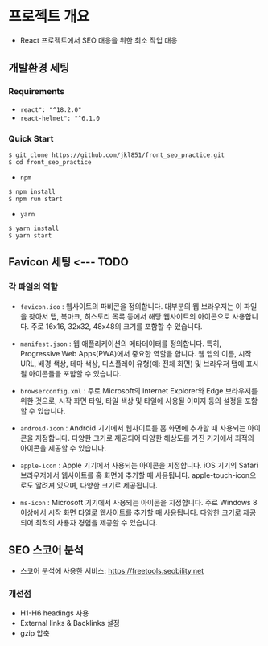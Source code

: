 # 프로젝트 개요
- React 프로젝트에서 SEO 대응을 위한 최소 작업 대응

## 개발환경 세팅
### Requirements
- `react": "^18.2.0"`
- `react-helmet": "^6.1.0`

### Quick Start
```shell
$ git clone https://github.com/jkl851/front_seo_practice.git
$ cd front_seo_practice
```
- `npm`

```shell
$ npm install
$ npm run start
```
- `yarn`
```shell
$ yarn install
$ yarn start
```

## Favicon 세팅 <--- TODO
### 각 파일의 역할
- `favicon.ico` : 웹사이트의 파비콘을 정의합니다. 대부분의 웹 브라우저는 이 파일을 찾아서 탭, 북마크, 히스토리 목록 등에서 해당 웹사이트의 아이콘으로 사용합니다. 주로 16x16, 32x32, 48x48의 크기를 포함할 수 있습니다.

- `manifest.json` : 웹 애플리케이션의 메타데이터를 정의합니다. 특히, Progressive Web Apps(PWA)에서 중요한 역할을 합니다. 웹 앱의 이름, 시작 URL, 배경 색상, 테마 색상, 디스플레이 유형(예: 전체 화면) 및 브라우저 탭에 표시될 아이콘들을 포함할 수 있습니다.

- `browserconfig.xml` : 주로 Microsoft의 Internet Explorer와 Edge 브라우저를 위한 것으로, 시작 화면 타일, 타일 색상 및 타일에 사용될 이미지 등의 설정을 포함할 수 있습니다.

- `android-icon` : Android 기기에서 웹사이트를 홈 화면에 추가할 때 사용되는 아이콘을 지정합니다. 다양한 크기로 제공되어 다양한 해상도를 가진 기기에서 최적의 아이콘을 제공할 수 있습니다.

- `apple-icon` : Apple 기기에서 사용되는 아이콘을 지정합니다. iOS 기기의 Safari 브라우저에서 웹사이트를 홈 화면에 추가할 때 사용됩니다. apple-touch-icon으로도 알려져 있으며, 다양한 크기로 제공됩니다.

- `ms-icon` : Microsoft 기기에서 사용되는 아이콘을 지정합니다. 주로 Windows 8 이상에서 시작 화면 타일로 웹사이트를 추가할 때 사용됩니다. 다양한 크기로 제공되어 최적의 사용자 경험을 제공할 수 있습니다.

## SEO 스코어 분석
- 스코어 분석에 사용한 서비스: https://freetools.seobility.net

### 개선점
- H1-H6 headings 사용
- External links & Backlinks 설정
- gzip 압축
